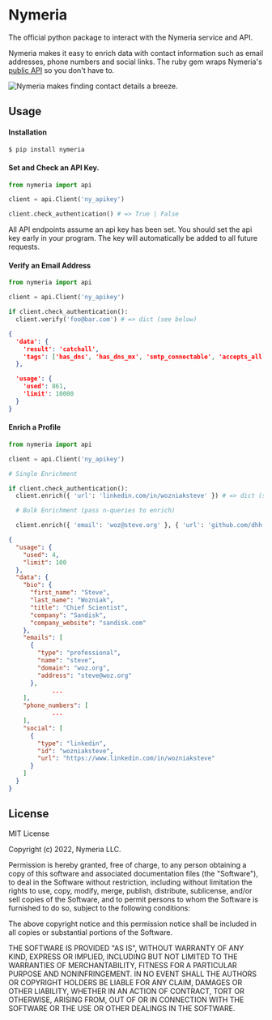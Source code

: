 # Nymeria

The official python package to interact with the Nymeria service and API.

Nymeria makes it easy to enrich data with contact information such as email
addresses, phone numbers and social links. The ruby gem wraps Nymeria's [public
API](https://www.nymeria.io/developers) so you don't have to.

![Nymeria makes finding contact details a breeze.](https://www.nymeria.io/assets/images/marquee.png)

## Usage

#### Installation

```bash
$ pip install nymeria
```

#### Set and Check an API Key.

```python
from nymeria import api

client = api.Client('ny_apikey')

client.check_authentication() # => True | False
```

All API endpoints assume an api key has been set. You should set the api key
early in your program. The key will automatically be added to all future
requests.

#### Verify an Email Address

```python
from nymeria import api

client = api.Client('ny_apikey')

if client.check_authentication():
  client.verify('foo@bar.com') # => dict (see below)
```

```json
{
  'data': {
    'result': 'catchall',
    'tags': ['has_dns', 'has_dns_mx', 'smtp_connectable', 'accepts_all', 'has_dns']
  },

  'usage': {
    'used': 861,
    'limit': 10000
  }
}
```

#### Enrich a Profile

```python
from nymeria import api

client = api.Client('ny_apikey')

# Single Enrichment

if client.check_authentication():
  client.enrich({ 'url': 'linkedin.com/in/wozniaksteve' }) # => dict (see below)

  # Bulk Enrichment (pass n-queries to enrich)

  client.enrich({ 'email': 'woz@steve.org' }, { 'url': 'github.com/dhh' }) # => dict (see below)
```

```json
{
  "usage": {
    "used": 4,
    "limit": 100
  },
  "data": {
    "bio": {
      "first_name": "Steve",
      "last_name": "Wozniak",
      "title": "Chief Scientist",
      "company": "Sandisk",
      "company_website": "sandisk.com"
    },
    "emails": [
      {
        "type": "professional",
        "name": "steve",
        "domain": "woz.org",
        "address": "steve@woz.org"
      },
			...
    ],
    "phone_numbers": [
			...
    ],
    "social": [
      {
        "type": "linkedin",
        "id": "wozniaksteve",
        "url": "https://www.linkedin.com/in/wozniaksteve"
      }
    ]
  }
}
```

## License

MIT License

Copyright (c) 2022, Nymeria LLC.

Permission is hereby granted, free of charge, to any person obtaining a copy
of this software and associated documentation files (the "Software"), to deal
in the Software without restriction, including without limitation the rights
to use, copy, modify, merge, publish, distribute, sublicense, and/or sell
copies of the Software, and to permit persons to whom the Software is
furnished to do so, subject to the following conditions:

The above copyright notice and this permission notice shall be included in all
copies or substantial portions of the Software.

THE SOFTWARE IS PROVIDED "AS IS", WITHOUT WARRANTY OF ANY KIND, EXPRESS OR
IMPLIED, INCLUDING BUT NOT LIMITED TO THE WARRANTIES OF MERCHANTABILITY,
FITNESS FOR A PARTICULAR PURPOSE AND NONINFRINGEMENT. IN NO EVENT SHALL THE
AUTHORS OR COPYRIGHT HOLDERS BE LIABLE FOR ANY CLAIM, DAMAGES OR OTHER
LIABILITY, WHETHER IN AN ACTION OF CONTRACT, TORT OR OTHERWISE, ARISING FROM,
OUT OF OR IN CONNECTION WITH THE SOFTWARE OR THE USE OR OTHER DEALINGS IN THE
SOFTWARE.

